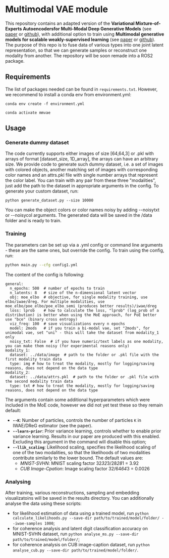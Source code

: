 # Multimodal VAE module
This repository contains an adapted version of the **Variational Mixture-of-Experts Autoencodersfor Multi-Modal Deep Generative Models** (see [paper](https://arxiv.org/pdf/1911.03393.pdf) or [github](https://github.com/iffsid/mmvae)), with additional option to train using **Multimodal generative models for scalable weakly-supervised learning** (see [paper](https://arxiv.org/pdf/1802.05335.pdf) or [github](https://github.com/mhw32/multimodal-vae-public)). The purpose of this repo is to fuse data of various types into one joint latent representation, so that we can generate samples or reconstruct one modality from another. The repository will be soon remade into a ROS2 package.

## Requirements
The list of packages needed can be found in `requirements.txt`. However, we recommend to install a conda env from environment.yml:


`conda env create -f environment.yml`

`conda activate mmvae`



## Usage

### Generate dummy dataset

The code currently supports either images of size [64,64,3] or .pkl with arrays of format [dataset_size, 1D_array], the arrays can have an arbitrary size. 
We provide code to generate such dummy dataset, i.e. a set of images with colored objects, another matching set of images with corresponding color names and an attrs.pkl file with single number arrays
that represent the color label. You can train with any pair from these three "modalities", just add the path to the dataset in appropriate arguments in the config. To generate your custom dataset, run:


`python generate_dataset.py --size 10000`


You can make the object colors or color names noisy by adding --noisytxt or --noisycol arguments. The generated data will be saved in the /data folder and is ready to train.


### Training

The parameters can be set up via a .yml config or command line arguments - these are the same ones, but override the config. To train using the config, run:


```bash
python main.py --cfg config1.yml

```


The content of the config is following:
```
general:
  n_epochs: 500  # number of epochs to train
  n_latents: 8   # size of the n-dimensional latent vector
  obj: moe_elbo  # objective, for single modality training, use elbo/iwae/dreg. For multiple modalities, use moe_elbo/poe_elbo/poe_elbo_semi (produces better results)/iwae/dreg
  loss: lprob    # how to calculate the loss, "lprob" (log_prob of a distribution) is better when using the MoE approach, for PoE better use "bce" (binary cross entropy)
  viz_freq: 100  # save visualizations every n epochs
  model: 2mods   # if you train a bi-modal vae, set "2mods", for unimodal vae, set "uni" - this will take the dataset from modality_1 only
  noisy_txt: False  # if you have numeric/text labels as one modality, you can make them noisy (for experimental reasons only)
modality_1:
  dataset: ../data/image  # path to the folder or .pkl file with the first modality train data
  type: img # how to treat the modality, mostly for logging/saving reasons, does not depend on the data type
modality_2:
  dataset: ../data/attrs.pkl  # path to the folder or .pkl file with the second modality train data
  type: txt # how to treat the modality, mostly for logging/saving reasons, does not depend on the data type
```

The arguments contain some additional hyperparameters which were included in the MoE code, however we did not yet test these so they remain default:

- **`--K`**: Number of particles, controls the number of particles `K` in IWAE/DReG estimator (see the paper).
- **`--learn-prior`**: Prior variance learning, controls whether to enable prior variance learning. Results in our paper are produced with this enabled. Excluding this argument in the command will disable this option;
- **`--llik_scaling`**: Likelihood scaling, specifies the likelihood scaling of one of the two modalities, so that the likelihoods of two modalities contribute similarly to the lower bound. The default values are: 
    - _MNIST-SVHN_: MNIST scaling factor 32*32*3/28*28*1 = 3.92
    - _CUB Image-Cpation_: Image scaling factor 32/64*64*3 = 0.0026


### Analysing
After training, various reconstructions, sampling and embedding visualizatoins will be saved in the results directory. You can additionally analyse the data using these scripts:

- for likelihood estimation of data using a trained model, run `python calculate_likelihoods.py --save-dir path/to/trained/model/folder/ --iwae-samples 1000`;
- for coherence analysis and latent digit classification accuracy on MNIST-SVHN dataset, run `python analyse_ms.py --save-dir path/to/trained/model/folder/`;
- for coherence analysis on CUB image-caption dataset, run `python analyse_cub.py --save-dir path/to/trained/model/folder/`.
